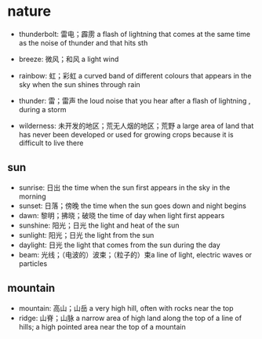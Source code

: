 # nature

- thunderbolt: 雷电；霹雳 a flash of lightning that comes at the same time as the noise of thunder and that hits sth
- breeze: 微风；和风 a light wind

- rainbow: 虹；彩虹 a curved band of different colours that appears in the sky when the sun shines through rain
- thunder: 雷；雷声 the loud noise that you hear after a flash of lightning , during a storm

- wilderness: 未开发的地区；荒无人烟的地区；荒野 a large area of land that has never been developed or used for growing crops because it is difficult to live there

## sun

- sunrise: 日出 the time when the sun first appears in the sky in the morning
- sunset: 日落；傍晚 the time when the sun goes down and night begins
- dawn: 黎明；拂晓；破晓 the time of day when light first appears
- sunshine: 阳光；日光 the light and heat of the sun
- sunlight: 阳光；日光 the light from the sun
- daylight: 日光 the light that comes from the sun during the day
- beam: 光线；（电波的）波束；（粒子的）束a line of light, electric waves or particles

## mountain

- mountain: 高山；山岳 a very high hill, often with rocks near the top
- ridge: 山脊；山脉 a narrow area of high land along the top of a line of hills; a high pointed area near the top of a mountain

